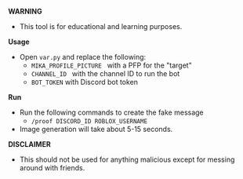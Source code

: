 **WARNING**
* This tool is for educational and learning purposes.

**Usage**
* Open `var.py` and replace the following:
	* `MIKA_PROFILE_PICTURE ` with a PFP for the "target"
 	* `CHANNEL_ID ` with the channel ID to run the bot
  	* `BOT_TOKEN` with Discord bot token

**Run**
* Run the following commands to create the fake message
	* `/proof DISCORD_ID ROBLOX_USERNAME`
* Image generation will take about 5-15 seconds.

**DISCLAIMER**
* This should not be used for anything malicious except for messing around with friends.
